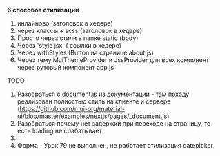 **6 способов стилизации**
1) инлайново (заголовок в хедере)
2) через классы + scss (заголовок в хедере)
3) Просто через стили в папке static (body)
4) Через 'style jsx' ( ссылки в хедере)
5) Через withStyles (Button на странице about.js)
6) Через тему MuiThemeProvider и JssProvider для всех компонент через рутовый компонент app.js 

TODO
1. Разобраться с document.js из документации - там походу реализован полностью стиль на клиенте и сервере (https://github.com/mui-org/material-ui/blob/master/examples/nextjs/pages/_document.js)
2. Разобраться почему нет задержки при переходе на страницу, то есть loading не срабатывает
3. 
4. Форма - Урок 79 не выполнен, не работает стилизация datepicker